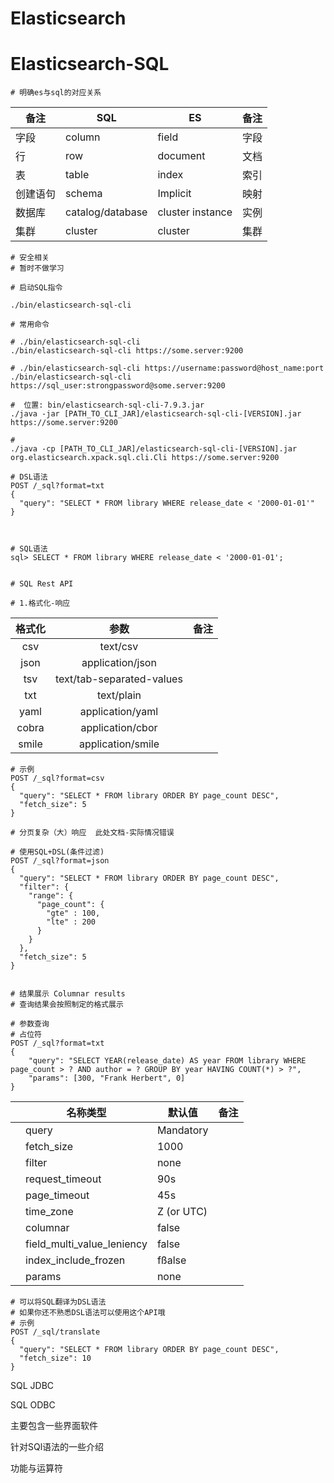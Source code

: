 # Elasticsearch

# Elasticsearch-SQL

```shell
# 明确es与sql的对应关系
```



| 备注     | SQL              | ES               | 备注 |
| -------- | ---------------- | ---------------- | ---- |
| 字段     | column           | field            | 字段 |
| 行       | row              | document         | 文档 |
| 表       | table            | index            | 索引 |
| 创建语句 | schema           | Implicit         | 映射 |
| 数据库   | catalog/database | cluster instance | 实例 |
| 集群     | cluster          | cluster          | 集群 |

```shell
# 安全相关
# 暂时不做学习
```



```shell
# 启动SQL指令

./bin/elasticsearch-sql-cli

# 常用命令

# ./bin/elasticsearch-sql-cli
./bin/elasticsearch-sql-cli https://some.server:9200

# ./bin/elasticsearch-sql-cli https://username:password@host_name:port
./bin/elasticsearch-sql-cli https://sql_user:strongpassword@some.server:9200

#  位置: bin/elasticsearch-sql-cli-7.9.3.jar
./java -jar [PATH_TO_CLI_JAR]/elasticsearch-sql-cli-[VERSION].jar https://some.server:9200

# 
./java -cp [PATH_TO_CLI_JAR]/elasticsearch-sql-cli-[VERSION].jar org.elasticsearch.xpack.sql.cli.Cli https://some.server:9200

# DSL语法
POST /_sql?format=txt
{
  "query": "SELECT * FROM library WHERE release_date < '2000-01-01'"
}



# SQL语法
sql> SELECT * FROM library WHERE release_date < '2000-01-01';


```



```shell
# SQL Rest API

# 1.格式化-响应 
```

| 格式化 |           参数            | 备注 |
| :----: | :-----------------------: | :--: |
|  csv   |         text/csv          |      |
|  json  |     application/json      |      |
|  tsv   | text/tab-separated-values |      |
|  txt   |        text/plain         |      |
|  yaml  |     application/yaml      |      |
| cobra  |     application/cbor      |      |
| smile  |     application/smile     |      |

```shell
# 示例
POST /_sql?format=csv
{
  "query": "SELECT * FROM library ORDER BY page_count DESC",
  "fetch_size": 5
}
```





```shell l
# 分页复杂（大）响应  此处文档-实际情况错误
```





```shell
# 使用SQL+DSL(条件过滤)
POST /_sql?format=json
{
  "query": "SELECT * FROM library ORDER BY page_count DESC",
  "filter": {
    "range": {
      "page_count": {
        "gte" : 100,
        "lte" : 200
      }
    }
  },
  "fetch_size": 5
}


# 结果展示 Columnar results
# 查询结果会按照制定的格式展示
```



```shell
# 参数查询
# 占位符
POST /_sql?format=txt
{
	"query": "SELECT YEAR(release_date) AS year FROM library WHERE page_count > ? AND author = ? GROUP BY year HAVING COUNT(*) > ?",
	"params": [300, "Frank Herbert", 0]
}
```

|      | 名称类型                   | 默认值     | 备注 |
| ---- | -------------------------- | ---------- | ---- |
|      | query                      | Mandatory  |      |
|      | fetch_size                 | 1000       |      |
|      | filter                     | none       |      |
|      | request_timeout            | 90s        |      |
|      | page_timeout               | 45s        |      |
|      | time_zone                  | Z (or UTC) |      |
|      | columnar                   | false      |      |
|      | field_multi_value_leniency | false      |      |
|      | index_include_frozen       | fßalse     |      |
|      | params                     | none       |      |





```shell
# 可以将SQL翻译为DSL语法
# 如果你还不熟悉DSL语法可以使用这个API哦
# 示例
POST /_sql/translate
{
  "query": "SELECT * FROM library ORDER BY page_count DESC",
  "fetch_size": 10
}
```





SQL JDBC

SQL ODBC

主要包含一些界面软件





针对SQl语法的一些介绍

功能与运算符